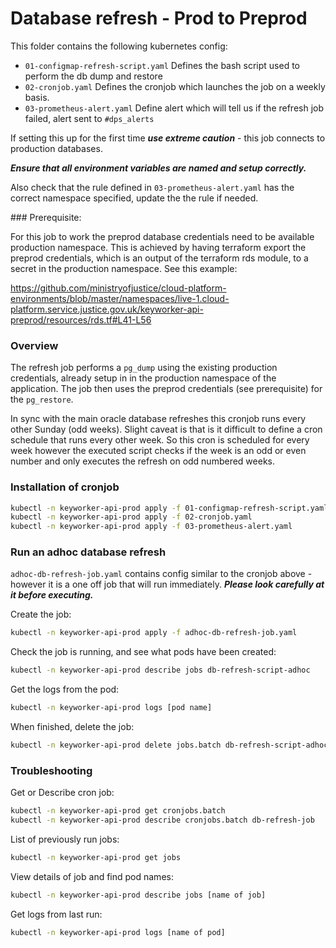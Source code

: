 # Database refresh - Prod to Preprod

This folder contains the following kubernetes config:

- `01-configmap-refresh-script.yaml` Defines the bash script used to perform the db dump and restore
- `02-cronjob.yaml` Defines the cronjob which launches the job on a weekly basis.
- `03-prometheus-alert.yaml` Define alert which will tell us if the refresh job failed, alert sent to `#dps_alerts`

If setting this up for the first time ***use extreme caution*** - this job connects to production databases.

***Ensure that all environment variables are named and setup correctly.***

Also check that the rule defined in `03-prometheus-alert.yaml` has the correct namespace specified, update the the rule if needed.

### Prerequisite:

For this job to work the preprod database credentials need to be available production namespace. This is achieved by having terraform export the preprod credentials, which is an output of the terraform rds module, to a secret in the production namespace.  See this example:

<https://github.com/ministryofjustice/cloud-platform-environments/blob/master/namespaces/live-1.cloud-platform.service.justice.gov.uk/keyworker-api-preprod/resources/rds.tf#L41-L56>

### Overview

The refresh job performs a `pg_dump` using the existing production credentials, already setup in in the production namespace of the application.  The job then uses the preprod credentials (see prerequisite) for the `pg_restore`.

In sync with the main oracle database refreshes this cronjob runs every other Sunday (odd weeks).  Slight caveat is that is it difficult to define a cron schedule that runs every other week.  So this cron is scheduled for every week however the executed script checks if the week is an odd or even number and only executes the refresh on odd numbered weeks.

### Installation of cronjob

```bash
kubectl -n keyworker-api-prod apply -f 01-configmap-refresh-script.yaml
kubectl -n keyworker-api-prod apply -f 02-cronjob.yaml
kubectl -n keyworker-api-prod apply -f 03-prometheus-alert.yaml
```

### Run an adhoc database refresh

```adhoc-db-refresh-job.yaml``` contains config similar to the cronjob above -  however it is a one off job that will run immediately.  ***Please look carefully at it before executing.***

Create the job:

```bash
kubectl -n keyworker-api-prod apply -f adhoc-db-refresh-job.yaml
```

Check the job is running, and see what pods have been created:

```bash
kubectl -n keyworker-api-prod describe jobs db-refresh-script-adhoc
```

Get the logs from the pod:

```bash
kubectl -n keyworker-api-prod logs [pod name]
```

When finished, delete the job:

```bash
kubectl -n keyworker-api-prod delete jobs.batch db-refresh-script-adhoc
```

### Troubleshooting

Get or Describe cron job:

```bash
kubectl -n keyworker-api-prod get cronjobs.batch
kubectl -n keyworker-api-prod describe cronjobs.batch db-refresh-job
```

List of previously run jobs:

```bash
kubectl -n keyworker-api-prod get jobs
```

View details of job and find pod names:

```bash
kubectl -n keyworker-api-prod describe jobs [name of job]
```

Get logs from last run:

```bash
kubectl -n keyworker-api-prod logs [name of pod]
```
